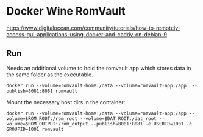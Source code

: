 # Docker Wine RomVault

https://www.digitalocean.com/community/tutorials/how-to-remotely-access-gui-applications-using-docker-and-caddy-on-debian-9

## Run

Needs an additional volume to hold the romvault app which stores data in the same folder as the executable.

```
docker run --volume=romvault-home:/data --volume=romvault-app:/app  --publish=8081:8081 romvault
```

Mount the necessary host dirs in the container:

```
docker run --volume=romvault-home:/data --volume=romvault-app:/app --volume=$ROM_ROOT:/rom_root --volume=$DAT_ROOT:/dat_root --volume=$ROM_OUTPUT:/rom_output --publish=8081:8081 -e USERID=1001 -e GROUPID=1001 romvault
```

